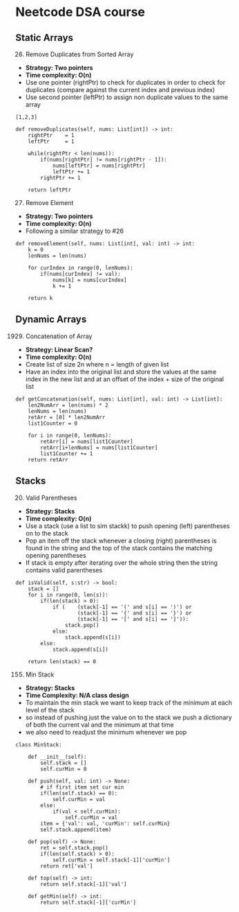 # Neetcode DSA course

## Static Arrays

26. Remove Duplicates from Sorted Array

- <strong>Strategy: Two pointers</strong>
- <strong>Time complexity: O(n)</strong>
- Use one pointer (rightPtr) to check for duplicates in order to check for
  duplicates (compare against the current index and previous index)
- Use second pointer (leftPtr) to assign non duplicate values to the
  same array


```
[1,2,3]

def removeDuplicates(self, nums: List[int]) -> int:
    rightPtr    = 1
    leftPtr     = 1
    
    while(rightPtr < len(nums)):
        if(nums[rightPtr] != nums[rightPtr - 1]):
            nums[leftPtr] = nums[rightPtr]
            leftPtr += 1
        rightPtr += 1
    
    return leftPtr

```

27. Remove Element

- <strong>Strategy: Two pointers</strong>
- <strong>Time complexity: O(n)</strong>
- Following a similar strategy to #26

```
def removeElement(self, nums: List[int], val: int) -> int:
    k = 0
    lenNums = len(nums)

    for curIndex in range(0, lenNums):
        if(nums[curIndex] != val):
            nums[k] = nums[curIndex]
            k += 1

    return k
```

## Dynamic Arrays

1929. Concatenation of Array

- <strong>Strategy: Linear Scan?</strong>
- <strong>Time complexity: O(n)</strong>
- Create list of size 2n where n = length of given list
- Have an index into the original list and store the values at the same index
  in the new list and at an offset of the index + size of the original list

```
def getConcatenation(self, nums: List[int], val: int) -> List[int]:
    len2NumArr = len(nums) * 2
    lenNums = len(nums)
    retArr = [0] * len2NumArr
    list1Counter = 0

    for i in range(0, lenNums):
        retArr[i] = nums[list1Counter]
        retArr[i+lenNums] = nums[list1Counter]
        list1Counter += 1
    return retArr

```

## Stacks

20. Valid Parentheses

- <strong>Strategy: Stacks</strong>
- <strong>Time complexity: O(n)</strong>
- Use a stack (use a list to sim stackk) to push opening (left) parentheses on to the stack
- Pop an item off the stack whenever a closing (right) parentheses is
  found in the string and the top of the stack contains the matching opening
parentheses
- If stack is empty after iterating over the whole string then the string
  contains valid parentheses

```
def isValid(self, s:str) -> bool:
    stack = []
    for i in range(0, len(s)):
        if(len(stack) > 0):
            if (    (stack[-1] == '(' and s[i] == ')') or
                    (stack[-1] == '{' and s[i] == '}') or
                    (stack[-1] == '[' and s[i] == ']')):
                stack.pop()
            else:
                stack.append(s[i])
        else:
            stack.append(s[i])
    
    return len(stack) == 0

```

155. Min Stack

- <strong>Strategy: Stacks</strong>
- <strong>Time Complexity: N/A class design</strong>
- To maintain the min stack we want to keep track of the minimum at each
  level of the stack
- so instead of pushing just the value on to the stack we push a dictionary of
  both the current val and the minimum at that time
- we also need to readjust the minimum whenever we pop

```
class MinStack:

    def __init__(self):
        self.stack = []
        self.curMin = 0

    def push(self, val: int) -> None:
        # if first item set cur min
        if(len(self.stack) == 0):
            self.curMin = val
        else:
            if(val < self.curMin):
                self.curMin = val
        item = {'val': val, 'curMin': self.curMin}
        self.stack.append(item)

    def pop(self) -> None:
        ret = self.stack.pop()
        if(len(self.stack) > 0):
            self.curMin = self.stack[-1]['curMin']
        return ret['val']

    def top(self) -> int:
        return self.stack[-1]['val']

    def getMin(self) -> int:
        return self.stack[-1]['curMin']
```
